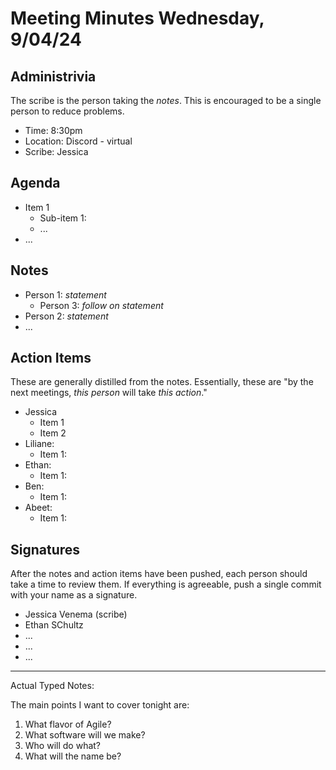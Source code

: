 # Meeting Minutes Wednesday, 9/04/24

## Administrivia
The scribe is the person taking the _notes_. This is encouraged to be a single person to reduce problems.
* Time: 8:30pm
* Location: Discord - virtual
* Scribe: Jessica

## Agenda
* Item 1
  * Sub-item 1:
  * ...
* ...

## Notes
* Person 1: _statement_
  * Person 3: _follow on statement_
* Person 2: _statement_
* ...

## Action Items
These are generally distilled from the notes. Essentially, these are "by the next meetings, _this person_ will take _this action_."
* Jessica
  * Item 1
  * Item 2
* Liliane: 
  * Item 1:
* Ethan: 
  * Item 1:
* Ben: 
  * Item 1:
* Abeet: 
  * Item 1:

## Signatures
After the notes and action items have been pushed, each person should take a time to review them. If everything is agreeable, push a single commit with your name as a signature. 
* Jessica Venema (scribe)
* Ethan SChultz
* ...
* ...
* ...

-------------------------------------------------------------------------------------------------------

Actual Typed Notes:

The main points I want to cover tonight are:
1. What flavor of Agile?
2. What software will we make?
3. Who will do what?
4. What will the name be?

















